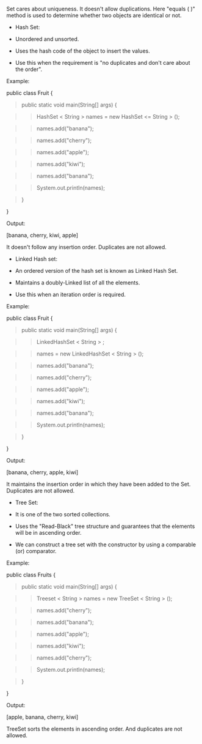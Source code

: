 Set cares about uniqueness. It doesn't allow duplications. Here "equals
( )" method is used to determine whether two objects are identical or
not.

-   Hash Set:

-   Unordered and unsorted.

-   Uses the hash code of the object to insert the values.

-   Use this when the requirement is "no duplicates and don't care
about the order".

Example:

public class Fruit {

>public static void main(String\[\] args) {

>>HashSet \< String > names = new HashSet \<= String > ();

>>names.add("banana");

>>names.add("cherry");

>>names.add("apple");

>>names.add("kiwi");

>>names.add("banana");

>>System.out.println(names);

>}

}

Output:

\[banana, cherry, kiwi, apple\]

It doesn't follow any insertion order. Duplicates are not allowed.

-   Linked Hash set:

-   An ordered version of the hash set is known as Linked Hash Set.

-   Maintains a doubly-Linked list of all the elements.

-   Use this when an iteration order is required.

Example:

public class Fruit {

>public static void main(String\[\] args) {

>>LinkedHashSet \< String > ;

>>names = new LinkedHashSet \< String > ();

>>names.add("banana");

>>names.add("cherry");

>>names.add("apple");

>>names.add("kiwi");

>>names.add("banana");

>>System.out.println(names);

>}

}

Output:

\[banana, cherry, apple, kiwi\]

It maintains the insertion order in which they have been added to the
Set. Duplicates are not allowed.

-   Tree Set:

-   It is one of the two sorted collections.

-   Uses the "Read-Black" tree structure and guarantees that the
elements will be in ascending order.

-   We can construct a tree set with the constructor by using a
comparable (or) comparator.

Example:

public class Fruits {

>public static void main(String\[\] args) {

>>Treeset \< String > names = new TreeSet \< String > ();

>>names.add("cherry");

>>names.add("banana");

>>names.add("apple");

>>names.add("kiwi");

>>names.add("cherry");

>>System.out.println(names);

>}

}

Output:

\[apple, banana, cherry, kiwi\]

TreeSet sorts the elements in ascending order. And duplicates are not
allowed.